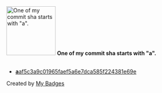 <img src="https://github.com/my-badges/my-badges/blob/master/src/all-badges/abc-commit/a-commit.png?raw=true" alt="One of my commit sha starts with &quot;a&quot;." title="One of my commit sha starts with &quot;a&quot;." width="128">
<strong>One of my commit sha starts with &quot;a&quot;.</strong>
<br><br>

- <a href="https://github.com/webpod/red/commit/aaf5c3a9c01965faef5a6e7dca585f224381e69e"><strong>a</strong>af5c3a9c01965faef5a6e7dca585f224381e69e</a>


Created by <a href="https://github.com/my-badges/my-badges">My Badges</a>